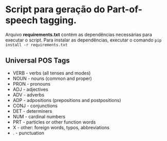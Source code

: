 # Script para geração do Part-of-speech tagging.

Arquivo **requirements.txt** contém as dependências necessárias para executar o script. Para instalar as dependências, executar o comando `pip install -r requirements.txt`

## Universal POS Tags

- VERB - verbs (all tenses and modes)
- NOUN - nouns (common and proper)
- PRON - pronouns
- ADJ - adjectives
- ADV - adverbs
- ADP - adpositions (prepositions and postpositions)
- CONJ - conjunctions
- DET - determiners
- NUM - cardinal numbers
- PRT - particles or other function words
- X - other: foreign words, typos, abbreviations
- . - punctuation